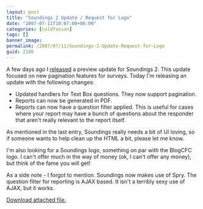 ```yaml
---
layout: post
title: "Soundings 2 Update / Request for Logo"
date: "2007-07-11T10:07:00+06:00"
categories: [coldfusion]
tags: []
banner_image: 
permalink: /2007/07/11/Soundings-2-Update-Request-for-Logo
guid: 2186
---
```


A few days ago I <a href="http://www.raymondcamden.com/index.cfm/2007/7/6/Soundings-2-Preview-Release">released</a> a preview update for Soundings 2. This update focused on new pagination features for surveys. Today I'm releasing an update with the following changes:

<ul>
<li>Updated handlers for Text Box questions. They now support pagination.
<li>Reports can now be generated in PDF.
<li>Reports can now have a question filter applied. This is useful for cases where your report may have a bunch of questions about the responder that aren't really relevant to the report itself.
</ul>

As mentioned in the last entry, Soundings really needs a bit of UI loving, so if someone wants to help clean up the HTML a bit, please let me know.

I'm also looking for a Soundings logo, something on par with the BlogCFC logo. I can't offer much in the way of money (ok, I can't offer any money), but think of the fame you will get!

As a side note - I forgot to mention. Soundings now makes use of Spry. The question filter for reporting is AJAX based. It isn't a terribly sexy use of AJAX, but it works.<p><a href='enclosures/D{% raw %}%3A%{% endraw %}5Chosts{% raw %}%5Cwww%{% endraw %}2Ecoldfusionjedi{% raw %}%2Ecom%{% endraw %}5Cenclosures{% raw %}%2Fsoundings1%{% endraw %}2Ezip'>Download attached file.</a></p>